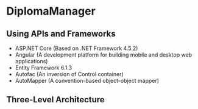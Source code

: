 # DiplomaManager
## Using APIs and Frameworks
  * ASP.NET Core (Based on .NET Framework 4.5.2)
  * Angular (A development platform for building mobile and desktop web applications)
  * Entity Framework 6.1.3
  * Autofac (An inversion of Control container)
  * AutoMapper (A convention-based object-object mapper)

## Three-Level Architecture
